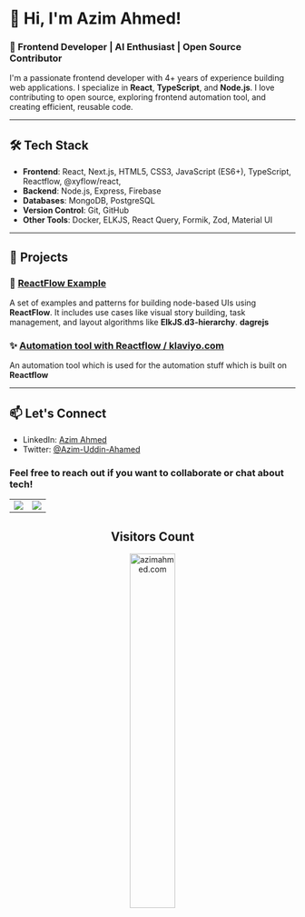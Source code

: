 # 👋 Hi, I'm Azim Ahmed!

### 🚀 Frontend Developer | AI Enthusiast | Open Source Contributor

I'm a passionate frontend developer with 4+ years of experience building web applications. I specialize in **React**, **TypeScript**, and **Node.js**. I love contributing to open source, exploring frontend automation tool, and creating efficient, reusable code.

---

## 🛠️ Tech Stack
- **Frontend**: React, Next.js, HTML5, CSS3, JavaScript (ES6+), TypeScript, Reactflow, @xyflow/react,
- **Backend**: Node.js, Express, Firebase
- **Databases**: MongoDB, PostgreSQL
- **Version Control**: Git, GitHub
- **Other Tools**: Docker, ELKJS, React Query, Formik, Zod, Material UI

---

## 📂 Projects

### 🔗 [ReactFlow Example](https://visualflow.dev)
A set of examples and patterns for building node-based UIs using **ReactFlow**. It includes use cases like visual story building, task management, and layout algorithms like **ElkJS**.**d3-hierarchy**. **dagrejs**

### ✨ [Automation tool with Reactflow / klaviyo.com ](https://check-automate.vercel.app)
An automation tool which is used for the automation stuff which is built on **Reactflow** 

---

## 📫 Let's Connect
- LinkedIn: [Azim Ahmed](https://www.linkedin.com/in/azimuahmed)
- Twitter: [@Azim-Uddin-Ahamed](https://x.com/AzimAhm81832848)

### Feel free to reach out if you want to collaborate or chat about tech!


<table align="center">
  <tr>
    <td valign="top"><img src="https://github-readme-stats.vercel.app/api/top-langs/?username=Azim-Ahmed&layout=compact&show_icons=true&title_color=ffffff&icon_color=34abeb&text_color=daf7dc&bg_color=151515"/></td>
    <td valign="top"><img src="https://github-readme-stats.vercel.app/api?username=Azim-Ahmed&show_icons=true&title_color=ffffff&icon_color=34abeb&text_color=daf7dc&bg_color=151515"/></td>
  </tr>
</table>

<h2 align="center">Visitors Count</h2>
<p align="center">
  <img align="center" alt="azimahmed.com" width="40%" src="https://profile-counter.glitch.me/azim-ahmed/count.svg" />
</p>
